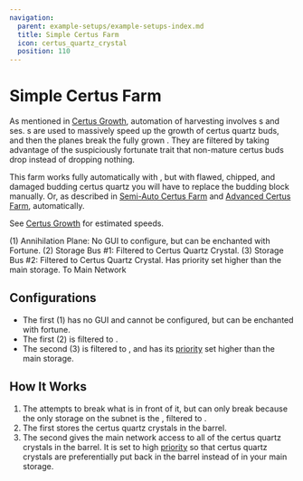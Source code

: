 ```yaml
---
navigation:
  parent: example-setups/example-setups-index.md
  title: Simple Certus Farm
  icon: certus_quartz_crystal
  position: 110
---
```


# Simple Certus Farm

As mentioned in [Certus Growth](../ae2-mechanics/certus-growth.md), automation of <ItemLink id="certus_quartz_crystal" />
harvesting involves <ItemLink id="annihilation_plane" />s and <ItemLink id="storage_bus" />ses. 
<ItemLink id="growth_accelerator" />s are used to massively speed up the growth of certus quartz buds, and then the planes
break the fully grown <ItemLink id="quartz_cluster" />. They are filtered by taking advantage of the suspiciously fortunate trait that non-mature
certus buds drop <ItemLink id="certus_quartz_dust" /> instead of dropping nothing.

This farm works fully automatically with <ItemLink id="flawless_budding_quartz" />, but with flawed, chipped, and damaged
budding certus quartz you will have to replace the budding block manually. Or, as described in [Semi-Auto Certus Farm](semiauto-certus-farm.md)
and [Advanced Certus Farm](advanced-certus-farm.md), automatically.

See [Certus Growth](../ae2-mechanics/certus-growth.md) for estimated speeds.

<GameScene zoom="6" interactive={true}>
  <ImportStructure src="../assets/assemblies/simple_certus_farm.snbt" />

  <BoxAnnotation color="#dddddd" min="3.7 1 1" max="4 2 2">
        (1) Annihilation Plane: No GUI to configure, but can be enchanted with Fortune.
  </BoxAnnotation>

  <BoxAnnotation color="#dddddd" min="3 1 1" max="3.3 2 2">
        (2) Storage Bus #1: Filtered to Certus Quartz Crystal.
        <ItemImage id="certus_quartz_crystal" scale="2" />
  </BoxAnnotation>

  <BoxAnnotation color="#dddddd" min="3 1 .7" max="2 2 1">
        (3) Storage Bus #2: Filtered to Certus Quartz Crystal. Has priority set higher than the main storage.
        <ItemImage id="certus_quartz_crystal" scale="2" />
  </BoxAnnotation>

<DiamondAnnotation pos="1 0.5 0.5" color="#00ff00">
        To Main Network
    </DiamondAnnotation>

  <IsometricCamera yaw="195" pitch="30" />
</GameScene>

## Configurations

* The first <ItemLink id="annihilation_plane" /> (1) has no GUI and cannot be configured, but can be enchanted with fortune.
* The first <ItemLink id="storage_bus" /> (2) is filtered to <ItemLink id="certus_quartz_crystal" />.
* The second <ItemLink id="storage_bus" /> (3) is filtered to <ItemLink id="certus_quartz_crystal" />, and has its
  [priority](../ae2-mechanics/import-export-storage.md#пріоритет-сховищ) set higher than the main storage.

## How It Works

1. The <ItemLink id="annihilation_plane" /> attempts to break what is in front of it, but can only break <ItemLink id="quartz_cluster" />
   because the only storage on the subnet is the <ItemLink id="storage_bus" />, filtered to <ItemLink id="certus_quartz_crystal" />.
4. The first <ItemLink id="storage_bus" /> stores the certus quartz crystals in the barrel.
5. The second <ItemLink id="storage_bus" /> gives the main network access to all of the certus quartz crystals in the barrel. It is set to
   high [priority](../ae2-mechanics/import-export-storage.md#пріоритет-сховищ) so that certus quartz crystals are preferentially
   put back in the barrel instead of in your main storage.
